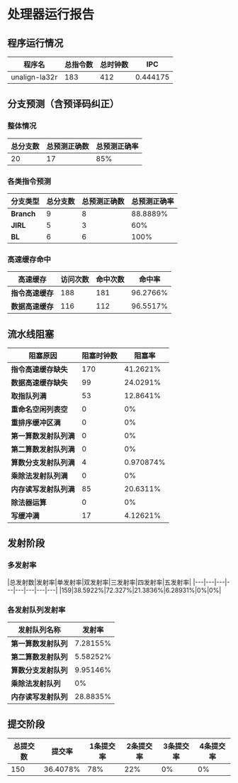 # 处理器运行报告
## 程序运行情况
|程序名|总指令数|总时钟数|IPC|
|---|---|---|---|
|unalign-la32r|183|412|0.444175|

## 分支预测（含预译码纠正）
### 整体情况
|总分支数|总预测正确数|总预测正确率|
|---|---|---|
|20|17|85%|

### 各类指令预测
|分支类型|总分支数|总预测正确数|总预测正确率|
|---|---|---|---|
|**Branch**| 9 | 8 | 88.8889%|
|**JIRL**| 5 | 3 | 60%|
|**BL**| 6 | 6 | 100%|

### 高速缓存命中
|高速缓存|访问次数|命中次数|命中率|
|---|---|---|---|
|**指令高速缓存**| 188 | 181 | 96.2766%|
|**数据高速缓存**| 116 | 112 | 96.5517%|
## 流水线阻塞
|阻塞原因|阻塞时钟数|阻塞率|
|---|---|---|
|**指令高速缓存缺失**| 170 | 41.2621%|
|**数据高速缓存缺失**| 99 | 24.0291%|
|**取指队列满**| 53 | 12.8641%|
|**重命名空闲列表空**|0 | 0%|
|**重排序缓冲区满**|0 | 0%|
|**第一算数发射队列满**|0 | 0%|
|**第二算数发射队列满**|0 | 0%|
|**算数分支发射队列满**|4 | 0.970874%|
|**乘除法发射队列满**|0 | 0%|
|**内存读写发射队列满**|85 | 20.6311%|
|**除法器运算**|0 | 0%|
|**写缓冲满**|17 | 4.12621%|

## 发射阶段
### 多发射率
|总发射数|发射率|单发射率|双发射率|三发射率|四发射率|五发射率|
|---|---|---|---|---|---|---|---|
|159|38.5922%|72.327%|21.3836%|6.28931%|0%|0%|

### 各发射队列发射率
|发射队列名称|发射率|
|---|---|
|**第一算数发射队列**|7.28155%|
|**第二算数发射队列**|5.58252%|
|**算数分支发射队列**|9.95146%|
|**乘除法发射队列**|0%|
|**内存读写发射队列**|28.8835%|

## 提交阶段
|总提交数|提交率|1条提交率|2条提交率|3条提交率|4条提交率|
|---|---|---|---|---|---|
|150|36.4078%|78%|22%|0%|0%|
